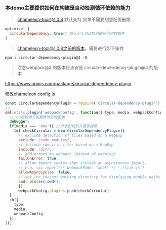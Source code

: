 ### 本demo主要提供如何在构建是自动检测循环依赖的能力

>chameleon-tool@1.0.8 默认支持,如果不需要刻意配置删除

```javascript
optimize: {
  circularDependency: true// 默认引入自动检测循环引用的插件
}
```

>chameleon-tool@1.0.8之前的版本，需要进行如下操作

```
npm i circular-dependency-plugin@4 -D
```

>注意webpack@3 的版本应该安装 circular-dependency-plugin@4 的版本

https://www.npmjs.com/package/circular-dependency-plugin

修改chameleon.config.js

```javascript
const CircularDependencyPlugin = require('circular-dependency-plugin')
//....
cml.utils.plugin('webpackConfig', function({ type, media, webpackConfig }, cb) {
  // cb函数用于设置修改后的配置
  debugger;
  if(media === 'dev'){ //开发阶段引入警告提示
    let checkCircular = new CircularDependencyPlugin({
      // exclude detection of files based on a RegExp
      exclude: /node_modules/,
      // include specific files based on a RegExp
      include: /dir/,
      // add errors to webpack instead of warnings
      failOnError: true,
      // allow import cycles that include an asyncronous import,
      // e.g. via import(/* webpackMode: "weak" */ './file.js')
      allowAsyncCycles: false,
      // set the current working directory for displaying module paths
      cwd: process.cwd(),
      });
      webpackConfig.plugins.push(checkCircular)
  }
  cb({
    type,
    media,
    webpackConfig
  });
});
```